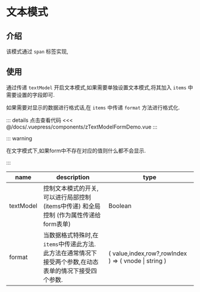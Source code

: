 # 文本模式

## 介绍

该模式通过 `span` 标签实现,

## 使用

通过传递 `textModel` 开启文本模式,如果需要单独设置文本模式,将其加入 `items` 中需要设置的字段即可.

如果需要对显示的数据进行格式话,在 `items` 中传递 `format` 方法进行格式化.

<ClientOnly><zTextModelFormDemo/></ClientOnly>

::: details 点击查看代码
<<< @/docs/.vuepress/components/zTextModelFormDemo.vue
:::


::: warning

在文字模式下,如果form中不存在对应的值则什么都不会显示.

:::

| name      | description                                                  | type                                                  |
| --------- | ------------------------------------------------------------ | ----------------------------------------------------- |
| textModel | 控制文本模式的开关,可以进行局部控制 (items中传递) 和全局控制 (作为属性传递给form表单) | Boolean                                               |
| format    | 当数据格式特殊时,在`items`中传递此方法.<br />此方法在通常情况下接受两个参数,在动态表单的情况下接受四个参数. | ( value,index,row?,rowIndex )  => ( vnode \| string ) |

